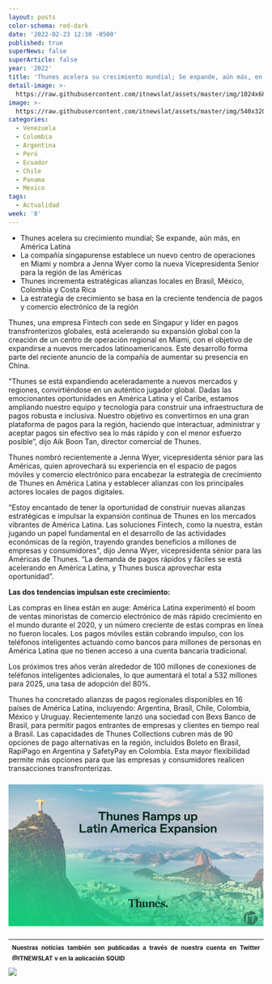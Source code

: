 ```yaml
---
layout: posts
color-schema: red-dark
date: '2022-02-23 12:30 -0500'
published: true
superNews: false
superArticle: false
year: '2022'
title: 'Thunes acelera su crecimiento mundial; Se expande, aún más, en América Latina'
detail-image: >-
  https://raw.githubusercontent.com/itnewslat/assets/master/img/1024x680/thunes-ramps-g.jpg
image: >-
  https://raw.githubusercontent.com/itnewslat/assets/master/img/540x320/thunes-ramps-p.jpg
categories:
  - Venezuela
  - Colombia
  - Argentina
  - Perú
  - Ecuador
  - Chile
  - Panama
  - Mexico
tags:
  - Actualidad
week: '8'
---
```

- Thunes acelera su crecimiento mundial; Se expande, aún más, en América Latina
- La compañía singapurense establece un nuevo centro de operaciones en Miami y nombra a Jenna Wyer como la nueva Vicepresidenta Senior para la región de las Américas
- Thunes incrementa estratégicas alianzas locales en Brasil, México, Colombia y Costa Rica
- La estrategia de crecimiento se basa en la creciente tendencia de pagos y comercio electrónico de la región

Thunes, una empresa Fintech con sede en Singapur y líder en pagos transfronterizos globales, está acelerando su expansión global con la creación de un centro de operación regional en Miami, con el objetivo de expandirse a nuevos mercados latinoamericanos. Este desarrollo forma parte del reciente anuncio de la compañía de aumentar su presencia en China.

"Thunes se está expandiendo aceleradamente a nuevos mercados y regiones, convirtiéndose en un auténtico jugador global. Dadas las emocionantes oportunidades en América Latina y el Caribe, estamos ampliando nuestro equipo y tecnología para construir una infraestructura de pagos robusta e inclusiva. Nuestro objetivo es convertirnos en una gran plataforma de pagos para la región, haciendo que interactuar, administrar y aceptar pagos sin efectivo sea lo más rápido y con el menor esfuerzo posible”, dijo Aik Boon Tan, director comercial de Thunes.
 
Thunes nombró recientemente a Jenna Wyer, vicepresidenta sénior para las Américas, quien aprovechará su experiencia en el espacio de pagos móviles y comercio electrónico para encabezar la estrategia de crecimiento de Thunes en América Latina y establecer alianzas con los principales actores locales de pagos digitales.
 
"Estoy encantado de tener la oportunidad de construir nuevas alianzas estratégicas e impulsar la expansión continua de Thunes en los mercados vibrantes de América Latina. Las soluciones Fintech, como la nuestra, están jugando un papel fundamental en el desarrollo de las actividades económicas de la región, trayendo grandes beneficios a millones de empresas y consumidores", dijo Jenna Wyer, vicepresidenta sénior para las Américas de Thunes. “La demanda de pagos rápidos y fáciles se está acelerando en América Latina, y Thunes busca aprovechar esta oportunidad”.

**Las dos tendencias impulsan este crecimiento:**

Las compras en línea están en auge: América Latina experimentó el boom de ventas minoristas de comercio electrónico de más rápido crecimiento en el mundo durante el 2020, y un número creciente de estas compras en línea no fueron locales.
Los pagos móviles están cobrando impulso, con los teléfonos inteligentes actuando como bancos para millones de personas en América Latina que no tienen acceso a una cuenta bancaria tradicional.
 
Los próximos tres años verán alrededor de 100 millones de conexiones de teléfonos inteligentes adicionales, lo que aumentará el total a 532 millones para 2025, una tasa de adopción del 80%.

Thunes ha concretado alianzas de pagos regionales disponibles en 16 países de América Latina, incluyendo: Argentina, Brasil, Chile, Colombia, México y Uruguay. Recientemente lanzó una sociedad con Bexs Banco de Brasil, para permitir pagos entrantes de empresas y clientes en tiempo real a Brasil. Las capacidades de Thunes Collections cubren más de 90 opciones de pago alternativas en la región, incluidos Boleto en Brasil, RapiPago en Argentina y SafetyPay en Colombia. Esta mayor flexibilidad permite más opciones para que las empresas y consumidores realicen transacciones transfronterizas.

![](https://raw.githubusercontent.com/itnewslat/assets/master/img/540x320/thunes-ramps-p.jpg)

<table style="height: 42px;" width="569">
<tbody>
<tr>
<td style="text-align: justify;"><sub><strong>Nuestras noticias también son publicadas a través de nuestra cuenta en Twitter <a href="https://twitter.com/itnewslat?lang=es">@ITNEWSLAT</a> y en la aplicación <a href="https://squidapp.co/en/">SQUID</a></strong></sub></td>
</tr>
</tbody>
</table>

<img src="https://tracker.metricool.com/c3po.jpg?hash=56f88a41e39ab42c063cc51676587a04"/>
